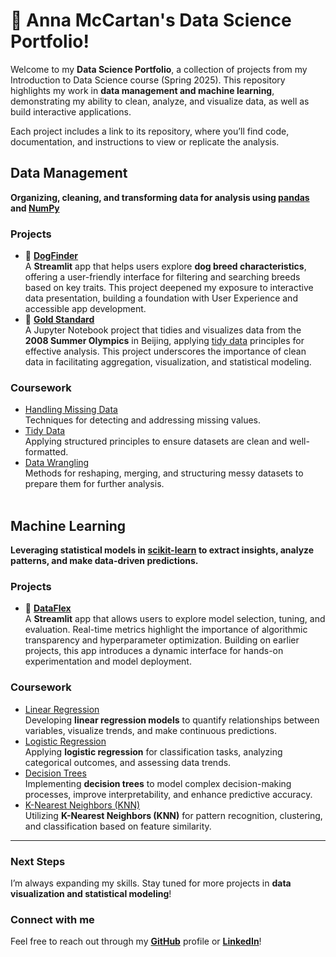 # :sunflower: Anna McCartan's Data Science Portfolio!

Welcome to my **Data Science Portfolio**, a collection of projects from my Introduction to Data Science course (Spring 2025). This repository highlights my work in **data management and machine learning**, demonstrating my ability to clean, analyze, and visualize data, as well as build interactive applications.

Each project includes a link to its repository, where you’ll find code, documentation, and instructions to view or replicate the analysis.

## Data Management
**Organizing, cleaning, and transforming data for analysis using [pandas](https://pandas.pydata.org/) and [NumPy](https://numpy.org/)**  
### Projects
- :dog: [**DogFinder**](https://github.com/annamccartan3/MCCARTAN-Data-Science-Portfolio/tree/main/basic_streamlit_app)<br> 
  A **Streamlit** app that helps users explore **dog breed characteristics**, offering a user-friendly interface for filtering and searching breeds based on key traits. This project deepened my exposure to interactive data presentation, building a foundation with User Experience and accessible app development.
- :medal_sports: [**Gold Standard**](https://github.com/annamccartan3/MCCARTAN-Data-Science-Portfolio/tree/main/TidyData-Project)<br>
  A Jupyter Notebook project that tidies and visualizes data from the **2008 Summer Olympics** in Beijing, applying [tidy data](https://vita.had.co.nz/papers/tidy-data.pdf) principles for effective analysis. This project underscores the importance of clean data in facilitating aggregation, visualization, and statistical modeling.
### Coursework
- [Handling Missing Data](https://github.com/annamccartan3/MCCARTAN-Data-Science-Portfolio/tree/main/handling_missing_data)<br>
  Techniques for detecting and addressing missing values.
- [Tidy Data](https://github.com/annamccartan3/MCCARTAN-Data-Science-Portfolio/tree/main/tidy_data)<br>
  Applying structured principles to ensure datasets are clean and well-formatted.
- [Data Wrangling](https://github.com/annamccartan3/MCCARTAN-Data-Science-Portfolio/tree/main/data_wrangling)<br>
  Methods for reshaping, merging, and structuring messy datasets to prepare them for further analysis.<br><br>

## Machine Learning  
**Leveraging statistical models in [scikit-learn](https://scikit-learn.org/stable/) to extract insights, analyze patterns, and make data-driven predictions.**
### Projects
- :robot: [**DataFlex**](https://github.com/annamccartan3/MCCARTAN-Data-Science-Portfolio/tree/main/MLStreamlitApp)<br> 
A **Streamlit** app that allows users to explore model selection, tuning, and evaluation. Real-time metrics highlight the importance of algorithmic transparency and hyperparameter optimization. Building on earlier projects, this app introduces a dynamic interface for hands-on experimentation and model deployment.

### Coursework
- [Linear Regression](https://github.com/annamccartan3/MCCARTAN-Data-Science-Portfolio/tree/main/linear_regression)  
  Developing **linear regression models** to quantify relationships between variables, visualize trends, and make continuous predictions.  
- [Logistic Regression](https://github.com/annamccartan3/MCCARTAN-Data-Science-Portfolio/tree/main/logistic_regression)  
  Applying **logistic regression** for classification tasks, analyzing categorical outcomes, and assessing data trends.  
- [Decision Trees](https://github.com/annamccartan3/MCCARTAN-Data-Science-Portfolio/tree/main/decision_trees)  
  Implementing **decision trees** to model complex decision-making processes, improve interpretability, and enhance predictive accuracy.  
- [K-Nearest Neighbors (KNN)](https://github.com/annamccartan3/MCCARTAN-Data-Science-Portfolio/tree/main/k_nearest_neighbors)  
  Utilizing **K-Nearest Neighbors (KNN)** for pattern recognition, clustering, and classification based on feature similarity.
---
### Next Steps
I’m always expanding my skills. Stay tuned for more projects in **data visualization and statistical modeling**!  

### Connect with me
Feel free to reach out through my [**GitHub**](https://github.com/annamccartan3) profile or [**LinkedIn**](https://www.linkedin.com/in/anna-mccartan/)!  
